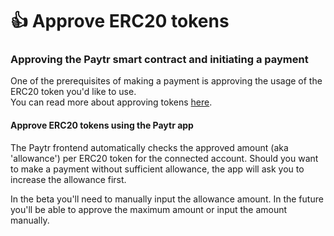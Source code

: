 # 👍 Approve ERC20 tokens

### Approving the Paytr smart contract and initiating a payment

One of the prerequisites of making a payment is approving the usage of the ERC20 token you'd like to use.\
You can read more about approving tokens [here](https://support.metamask.io/hc/en-us/articles/6174898326683-What-is-a-token-approval-).

#### Approve ERC20 tokens using the Paytr app

The Paytr frontend automatically checks the approved amount (aka 'allowance') per ERC20 token for the connected account. Should you want to make a payment without sufficient allowance, the app will ask you to increase the allowance first.

In the beta you'll need to manually input the allowance amount. In the future you'll be able to approve the maximum amount or input the amount manually.

